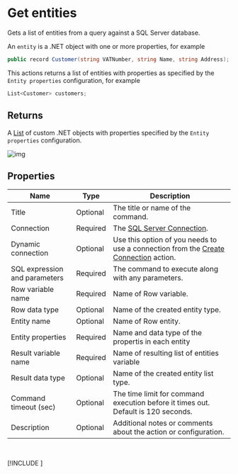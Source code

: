 # Get entities

Gets a list of entities from a query against a SQL Server database.

An `entity` is a .NET object with one or more properties, for example

```csharp
public record Customer(string VATNumber, string Name, string Address);
```

This actions returns a list of entities with properties as specified by the `Entity properties` configuration, for example

```csharp
List<Customer> customers;
```

## Returns

A [List](https://learn.microsoft.com/en-us/dotnet/api/system.collections.generic.list-1) of custom .NET objects with properties specified by the `Entity properties` configuration.


![img](https://profitbasedocs.blob.core.windows.net/flowimages/get-entities.png)



## Properties

| Name         | Type       | Description                                       |
|--------------|-----------------|---------------------------------------------------|
| Title           |  Optional | The title or name of the command.      |
| Connection      | Required | The [SQL Server Connection](./connection.md).         |
| Dynamic connection | Optional | Use this option of you needs to use a connection from the [Create Connection](./create-connection.md) action. |
| SQL expression and parameters   | Required      | The command to execute along with any parameters.   |
| Row variable name | Required  | Name of Row variable.  |
| Row data type | Optional  | Name of the created entity type.  |
| Entity name | Optional  | Name of Row entity.  |
| Entity properties | Required  |  Name and data type of the propertis in each entity  |
| Result variable name | Required  | Name of resulting list of entities variable  |
| Result data type | Optional  |  Name of the created entity list type.  |
| Command timeout (sec) | Optional | The time limit for command execution before it times out. Default is 120 seconds.|
| Description   | Optional | Additional notes or comments about the action or configuration. |

<br/>

[!INCLUDE [](__videos.md)]